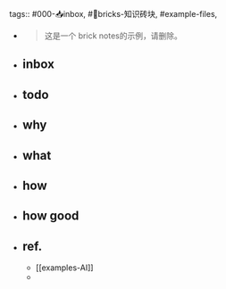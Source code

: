 tags:: #000-📥inbox, #🧱bricks-知识砖块, #example-files, 

- > 这是一个 brick notes的示例，请删除。
- ## inbox
- ## todo
- ## why
- ## what
- ## how
- ## how good
- ## ref.
	- [[examples-AI]]
	-